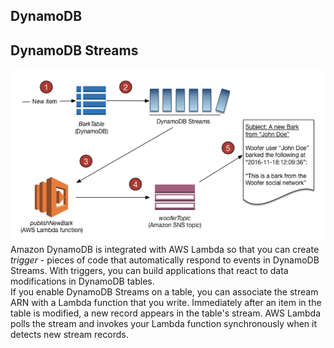 DynamoDB
---

## DynamoDB Streams
![dynamodb_streams.PNG](./images/dynamodb_streams.png)
Amazon DynamoDB is integrated with AWS Lambda so that you can create *trigger* - pieces of code that automatically respond to events in DynamoDB Streams. With triggers, you can build applications that react to data modifications in DynamoDB tables.  
If you enable DynamoDB Streams on a table, you can associate the stream ARN with a Lambda function that you write. Immediately after an item in the table is modified, a new record appears in the table's stream. AWS Lambda polls the stream and invokes your Lambda function synchronously when it detects new stream records.